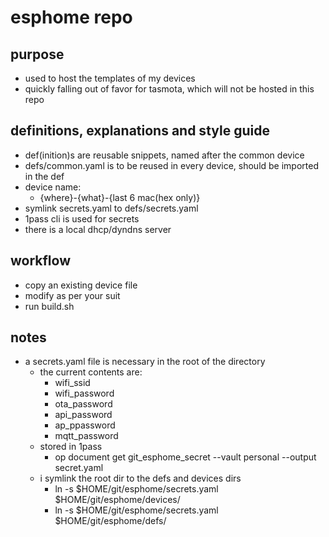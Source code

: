 # esphome repo

## purpose

* used to host the templates of my devices
* quickly falling out of favor for tasmota, which will not be hosted in this repo
  
## definitions, explanations and style guide

* def(inition)s are reusable snippets, named after the common device
* defs/common.yaml is to be reused in every device, should be imported in the def
* device name:
  * {where}-{what}-{last 6 mac(hex only)}
* symlink secrets.yaml to defs/secrets.yaml
* 1pass cli is used for secrets
* there is a local dhcp/dyndns server

## workflow

* copy an existing device file
* modify as per your suit
* run build.sh

## notes

* a secrets.yaml file is necessary in the root of the directory
  * the current contents are:
    * wifi_ssid
    * wifi_password
    * ota_password
    * api_password
    * ap_ppassword
    * mqtt_password
  * stored in 1pass
    * op document get git_esphome_secret --vault personal --output secret.yaml
  * i symlink the root dir to the defs and devices dirs
    * ln -s $HOME/git/esphome/secrets.yaml $HOME/git/esphome/devices/ 
    * ln -s $HOME/git/esphome/secrets.yaml $HOME/git/esphome/defs/ 